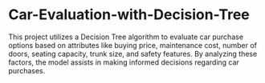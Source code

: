 # Car-Evaluation-with-Decision-Tree
This project utilizes a Decision Tree algorithm to evaluate car purchase options based on attributes like buying price, maintenance cost, number of doors, seating capacity, trunk size, and safety features. By analyzing these factors, the model assists in making informed decisions regarding car purchases.
